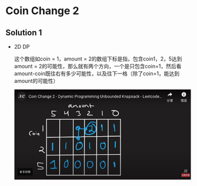 # Coin Change 2

## Solution 1

- 2D DP

  这个数组如coin = 1，amount = 2的数组下标是指，包含coin1，2，5达到amount = 2的可能性，那么就有两个方向，一个是只包含coin=1，然后看amount-coin既往右有多少可能性，以及往下一格（除了coin=1，能达到amount的可能性）

  ![Image](https://github.com/CarmenDou/Leetcode/blob/master/518/Image1.jpg)

  